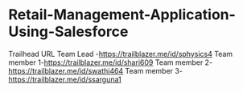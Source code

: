 # Retail-Management-Application-Using-Salesforce



 Trailhead URL
 Team Lead -https://trailblazer.me/id/sphysics4
 Team member 1-https://trailblazer.me/id/shari609
 Team member 2-https://trailblazer.me/id/swathi464
 Team member 3-https://trailblazer.me/id/ssarguna1 
 
